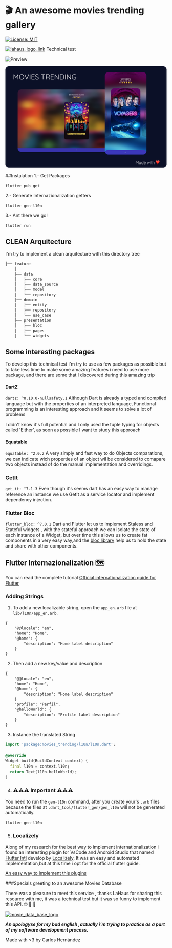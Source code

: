 # 🎬 An awesome movies trending gallery

[![License: MIT][license_badge]][license_link]

[![lahaus_logo_link]][lahaus_link] Technical test 

![Preview](/demo.gif)

![App UI](/demo.png)

##Instalation
1.- Get Packages
```sh
flutter pub get 
```
2.- Generate Internazionalization getters
```sh
flutter gen-l10n 
```
3.- Ant there we go!
```sh
flutter run 
```


## CLEAN Arquitecture
I'm try to implement a clean arquitecture with this directory tree

```
├── feature
    │   
    ├── data
    │   ├── core
    │   ├── data_source
    │   ├── model
    │   └── repository
    ├── domain
    │   ├── entity
    │   ├── repository
    │   └── use_case
    ├── presentation
    │   ├── bloc
    │   ├── pages
    │   └── widgets
```



## Some interesting packages

To develop this technical test I'm try to use as few packages as possible but to take less time to make some amazing features i need to use more package, and there are some that I discovered during this amazing trip 

#### DartZ
`dartz: ^0.10.0-nullsafety.1`
Although Dart is already a typed and compiled language but with the properties of an interpreted language, Functional programming is an interesting approach and it seems to solve a lot of problems

I didn't know it's full potential and I only used the tuple typing for objects called 'Either', as soon as possible I want to study this approach
#### Equatable
`equatable: ^2.0.2`
A very simply and fast way to do Objects comparations, we can indicate wich properties of an object wil be considered to comapare two objects instead of do the manual implementation and overridings.

### GetIt
`get_it: ^7.1.3`
Even though it's seems dart has an easy way to manage reference an instance we use GetIt as a service locator and implement dependency injection.

### Flutter Bloc
`flutter_bloc: ^7.0.1`
Dart and Flutter let us to implement Staless and Stateful widgets , with the stateful approach we can isolate the state of each instance of a Widget, but over time this allows us to create fat components in a very easy way,and the [bloc library][bloc_library_link] help us to hold the state and share with other components.


## Flutter Internazionalization 🗺️
You can read the complete tutorial [Official internationalization guide for Flutter][l10n_link]

### Adding Strings

1. To add a new localizable string, open the `app_en.arb` file at `lib/l10n/app_en.arb`.

```arb
{
    "@@locale": "en",
    "home": "Home",
    "@home": {
        "description": "Home label description"
    }
}
```

2. Then add a new key/value and description

```arb
{
    "@@locale": "en",
    "home": "Home",
    "@home": {
        "description": "Home label description"
    }
    "profile": "Perfil",
    "@helloWorld": {
        "description": "Profile label description"
    }
}
```

3. Instance the translated String

```dart
import 'package:movies_trending/l10n/l10n.dart';

@override
Widget build(BuildContext context) {
  final l10n = context.l10n;
  return Text(l10n.helloWorld);
}
```
4. ### ⚠️⚠️⚠️ Important ⚠️⚠️⚠️
You need to run the `gen-l10n` command, after you create your's `.arb` files  because the files at `.dart_tool/flutter_gen/gen_l10n` will not be generated automatically.

```sh
flutter gen-l10n
```

5. ### Localizely
Along of my research for the best way to implement internationalization i found an interesting plugin for VsCode  and Android Studio that named [Flutter Intl][vs_flutter_intl] develop by [Localizely][localizely_link]. It was an easy and automated implementation,but at this time i opt for the official flutter guide.

[An easy way to implement this plugins ][localizely_tutorial]

###Specials greeting to an awesome Movies Database

There was a pleasure to meet this service , thanks LaHaus for sharing this resource with me, it was a technical test but it was so funny to implement this API. 🤓 🚀 🎉 

 [![movie_data_base_logo ] ][movie_data_base_link]



***An apologyse for my bad english ,actually i'm trying to practice as a part of  my software development process.***


Made with <3 by Carlos Hernández



[lahaus_link]:https://www.lahaus.mx/
[lahaus_logo_link]: https://lahaus.imgix.net/static/branding/logo-lahaus-full.svg?auto=compress,format
[license_link]: https://opensource.org/licenses/MIT
[license_badge]: https://img.shields.io/badge/license-MIT-blue.svg
[l10n_link]: https://flutter.dev/docs/development/accessibility-and-localization/internationalization
[vs_flutter_intl]: https://plugins.jetbrains.com/plugin/13666-flutter-intl

[movie_data_base_logo]: https://www.themoviedb.org/assets/2/v4/logos/v2/blue_square_2-d537fb228cf3ded904ef09b136fe3fec72548ebc1fea3fbbd1ad9e36364db38b.svg
[movie_data_base_link]:https://www.themoviedb.org/
[localizely_link]:https://localizely.com/
[localizely_tutorial]:https://localizely.com/flutter-localization-workflow/
[bloc_library_link]:https://bloclibrary.dev/

